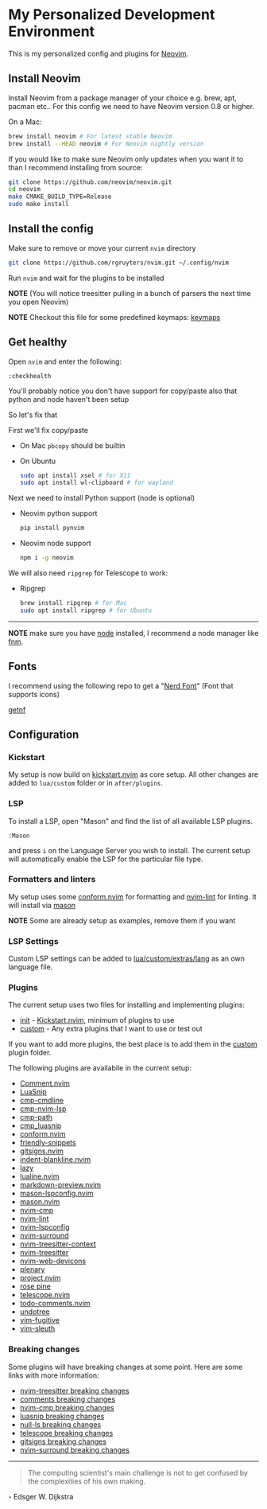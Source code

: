 # My Personalized Development Environment

This is my personalized config and plugins for [Neovim](https://neovim.io).

## Install Neovim

Install Neovim from a package manager of your choice e.g. brew, apt, pacman
etc.. For this config we need to have Neovim version 0.8 or higher.

On a Mac:

```sh
brew install neovim # For latest stable Neovim
brew install --HEAD neovim # For Neovim nightly version
```

If you would like to make sure Neovim only updates when you want it to
than I recommend installing from source:

```sh
git clone https://github.com/neovim/neovim.git
cd neovim
make CMAKE_BUILD_TYPE=Release
sudo make install
```

## Install the config

Make sure to remove or move your current `nvim` directory

```sh
git clone https://github.com/rgruyters/nvim.git ~/.config/nvim
```

Run `nvim` and wait for the plugins to be installed

**NOTE** (You will notice treesitter pulling in a bunch of parsers the
next time you open Neovim)

**NOTE** Checkout this file for some predefined keymaps:
[keymaps](https://github.com/rgruyters/nvim/blob/main/lua/grtrs/keymaps.lua)

## Get healthy

Open `nvim` and enter the following:

```neovim
:checkhealth
```

You'll probably notice you don't have support for copy/paste also that python
and node haven't been setup

So let's fix that

First we'll fix copy/paste

-   On Mac `pbcopy` should be builtin

-   On Ubuntu

    ```sh
    sudo apt install xsel # for X11
    sudo apt install wl-clipboard # for wayland
    ```

Next we need to install Python support (node is optional)

-   Neovim python support

    ```sh
    pip install pynvim
    ```

-   Neovim node support

    ```sh
    npm i -g neovim
    ```

We will also need `ripgrep` for Telescope to work:

-   Ripgrep

    ```sh
    brew install ripgrep # for Mac
    sudo apt install ripgrep # for Ubuntu
    ```

---

**NOTE** make sure you have [node](https://nodejs.org/en/) installed, I
recommend a node manager like [fnm](https://github.com/Schniz/fnm).

## Fonts

I recommend using the following repo to get a "[Nerd Font](https://github.com/ryanoasis/nerd-fonts)"
(Font that supports icons)

[getnf](https://github.com/ronniedroid/getnf)

## Configuration

### Kickstart

My setup is now build on [kickstart.nvim](https://github.com/nvim-lua/kickstart.nvim) as core setup.
All other changes are added to `lua/custom` folder or in `after/plugins`.

### LSP

To install a LSP, open "Mason" and find the list of all available LSP plugins.

```neovim
:Mason
```

and press `i` on the Language Server you wish to install. The current setup will
automatically enable the LSP for the particular file type.

### Formatters and linters

My setup uses some [conform.nvim](https://github.com/stevearc/conform.nvim) for
formatting and [nvim-lint](https://github.com/mfussenegger/nvim-lint) for
linting. It will install via [mason](https://github.com/williamboman/mason.nvim)

**NOTE** Some are already setup as examples, remove them if you want

### LSP Settings

Custom LSP settings can be added to [lua/custom/extras/lang](https://github.com/rgruyters/nvim/tree/main/lua/custom/extras/lang) as an own language file.

### Plugins

The current setup uses two files for installing and implementing plugins:

-   [init][1] - [Kickstart.nvim](https://github.com/nvim-lua/kickstart.nvim), minimum of plugins to use
-   [custom][2] - Any extra plugins that I want to use or test out

If you want to add more plugins, the best place is to add them in the
[custom][2] plugin folder.

The following plugins are availabile in the current setup:

-   [Comment.nvim](https://github.com/numToStr/Comment.nvim)
-   [LuaSnip](https://github.com/L3MON4D3/LuaSnip)
-   [cmp-cmdline](https://github.com/hrsh7th/cmp-cmdline)
-   [cmp-nvim-lsp](https://github.com/hrsh7th/cmp-nvim-lsp)
-   [cmp-path](https://github.com/hrsh7th/cmp-path)
-   [cmp_luasnip](https://github.com/saadparwaiz1/cmp_luasnip)
-   [conform.nvim](https://github.com/stevearc/conform.nvim)
-   [friendly-snippets](https://github.com/rafamadriz/friendly-snippets)
-   [gitsigns.nvim](https://github.com/lewis6991/gitsigns.nvim)
-   [indent-blankline.nvim](https://github.com/lukas-reineke/indent-blankline.nvim)
-   [lazy](https://github.com/folke/lazy.nvim)
-   [lualine.nvim](https://github.com/nvim-lualine/lualine.nvim)
-   [markdown-preview.nvim](https://github.com/iamcco/markdown-preview.nvim)
-   [mason-lspconfig.nvim](https://github.com/williamboman/mason-lspconfig.nvim)
-   [mason.nvim](https://github.com/williamboman/mason.nvim)
-   [nvim-cmp](https://github.com/hrsh7th/nvim-cmp)
-   [nvim-lint](https://github.com/mfussenegger/nvim-lint)
-   [nvim-lspconfig](https://github.com/neovim/nvim-lspconfig)
-   [nvim-surround](https://github.com/kylechui/nvim-surround)
-   [nvim-treesitter-context](https://github.com/nvim-treesitter/nvim-treesitter-context)
-   [nvim-treesitter](https://github.com/nvim-treesitter/nvim-treesitter)
-   [nvim-web-devicons](https://github.com/kyazdani42/nvim-web-devicons)
-   [plenary](https://github.com/nvim-lua/plenary.nvim)
-   [project.nvim](https://github.com/ahmedkhalf/project.nvim)
-   [rose pine](https://github.com/rose-pine/neovim)
-   [telescope.nvim](https://github.com/nvim-telescope/telescope.nvim)
-   [todo-comments.nvim](https://github.com/folke/todo-comments.nvim)
-   [undotree](https://github.com/mbbill/undotree)
-   [vim-fugitive](https://github.com/tpope/vim-fugitive)
-   [vim-sleuth](https://github.com/tpope/vim-sleuth)

### Breaking changes

Some plugins will have breaking changes at some point. Here are some links with
more information:

-   [nvim-treesitter breaking changes](https://github.com/nvim-treesitter/nvim-treesitter/issues/2293)
-   [comments breaking changes](https://github.com/numToStr/Comment.nvim/issues/114)
-   [nvim-cmp breaking changes](https://github.com/hrsh7th/nvim-cmp/issues/231)
-   [luasnip breaking changes](https://github.com/L3MON4D3/LuaSnip/issues/81)
-   [null-ls breaking changes](https://github.com/jose-elias-alvarez/null-ls.nvim/issues/344)
-   [telescope breaking changes](https://github.com/nvim-telescope/telescope.nvim/issues/1470)
-   [gitsigns breaking changes](https://github.com/lewis6991/gitsigns.nvim/issues/453)
-   [nvim-surround breaking changes](https://github.com/kylechui/nvim-surround/issues/77)

---

> The computing scientist's main challenge is not to get confused by the
> complexities of his own making.

\- Edsger W. Dijkstra

[1]: https://github.com/rgruyters/nvim/tree/main/init.lua
[2]: https://github.com/rgruyters/nvim/tree/main/lua/custom/plugins
